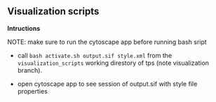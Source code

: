 ## Visualization scripts
**Intructions**

NOTE: make sure to run the cytoscape app before running bash sript

* call 
`bash activate.sh output.sif style.xml`
from the `visualization_scripts` working direstory of tps (note visualization branch). 

* open cytoscape app to see session of output.sif with style file properties 
